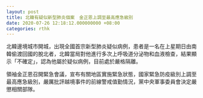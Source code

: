 ```yaml
---
layout: post
title: 北韓有疑似新型肺炎個案　金正恩上調至最高應急級別
date: 2020-07-26 12:18:12.000000000 +08:00
categories: rthk
---
```


北韓邊境城市開城，出現全國首宗新型肺炎疑似病例，患者是一名在上星期日由南韓偷渡回國的脫北者，北韓當局對他進行多次上呼吸道分泌物和血液檢查，結果顯示「不確定」，認為他屬於疑似病例，目前處於嚴格隔離。

領袖金正恩召開緊急會議，宣布有關地區實施緊急狀態，國家緊急防疫級別上調至最高應急級別，嚴厲批評越境事件的前線警戒值勤情況，黨中央軍事委員會決定嚴懲相關部隊。
